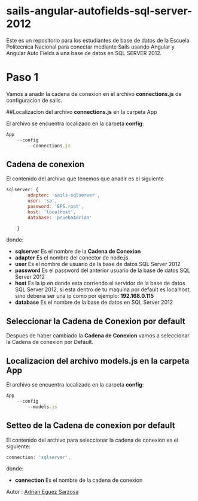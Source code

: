 # sails-angular-autofields-sql-server-2012
Este es un repositorio para los estudiantes de base de datos de la Escuela Politecnica Nacional para conectar mediante Sails usando Angular y Angular Auto Fields a una base de datos en SQL SERVER 2012.

# Paso 1

Vamos a anadir la cadena de conexion en el archivo **connections.js** de configuracion de sails.

##Localizacion del archivo **connections.js** en la carpeta App

El archivo se encuentra localizado en la carpeta **config**:

```javascript
App
    --config
        --connections.js
```

## Cadena de conexion

El contenido del archivo que tenemos que anadir es el siguiente

```javascript
sqlserver: {
        adapter: 'sails-sqlserver',
        user: 'sa',
        password: 'EPS.root',
        host: 'localhost',
        database: 'pruebaAdrian'

    }
```
donde:

- **sqlserver**   Es el nombre de la **Cadena de Conexion**
- **adapter**     Es el nombre del conector de node.js
- **user**        Es el nombre de usuario de la base de datos SQL Server 2012
- **password**    Es el password del anterior usuario de la base de datos SQL Server 2012
- **host**        Es la ip en donde esta corriendo el servidor de la base de datos SQL Server 2012, si esta dentro de tu maquina por default es localhost, sino deberia ser una ip como por ejemplo: **192.168.0.115**
- **database**    Es el nombre de la base de datos en SQL Server 2012

## Seleccionar la **Cadena de Conexion** por default

Despues de haber cambiado la **Cadena de Conexion** vamos a seleccionar la Cadena de conexion por Default.

## Localizacion del archivo **models.js** en la carpeta App

El archivo se encuentra localizado en la carpeta **config**:

```javascript
App
    --config
        --models.js
```

## Setteo de la Cadena de conexion por default

El contenido del archivo para seleccionar la cadena de conexion es el siguiente:

```javascript
connection: 'sqlserver',
```
donde:

- **connection**     Es el nombre de la cadena de conexion

Autor : [Adrian Eguez Sarzosa](https://github.com/adrianeguez)

